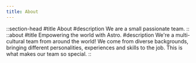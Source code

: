 ```yaml
---
title: About
---
```


::section-head
#title
About
#description
We are a small passionate team.
::
::about
#title
Empowering the world with Astro.
#description
We're a multi-cultural team from around the world! We come from diverse backgrounds, bringing different personalities, experiences and skills to the job. This is what makes our team so special.
::
